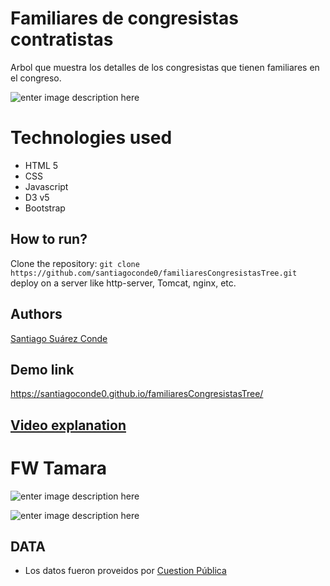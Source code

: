 # Familiares de congresistas contratistas

Arbol que muestra los detalles de los congresistas que tienen familiares en el congreso.

![enter image description here](https://raw.githubusercontent.com/santiagoconde0/familiaresCongresistasTree/master/img/familiarescongresistastree.gif)

# Technologies used

* HTML 5
* CSS
* Javascript
* D3 v5
* Bootstrap

## How to run?

Clone the repository:
`git clone https://github.com/santiagoconde0/familiaresCongresistasTree.git`
deploy on a server like http-server, Tomcat, nginx, etc.

## Authors

[Santiago Suárez Conde](https://github.com/santiagoconde0)

## Demo link

https://santiagoconde0.github.io/familiaresCongresistasTree/

## [Video explanation](https://youtu.be/RkTpm7i8z78)


#  FW Tamara
![enter image description here](https://raw.githubusercontent.com/santiagoconde0/familiaresCongresistasTree/master/img/tamara.PNG)

![enter image description here](https://raw.githubusercontent.com/santiagoconde0/familiaresCongresistasTree/master/img/insight.PNG)
## DATA

* Los datos fueron proveidos por [Cuestion Pública](https://cuestionpublica.com/)

